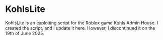 # KohlsLite
KohlsLite is an exploiting script for the Roblox game Kohls Admin House. I created the script, and I update it here. However, I discontinued it on the 19th of June 2025.
